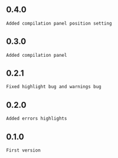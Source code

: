 ## 0.4.0
    Added compilation panel position setting

## 0.3.0
    Added compilation panel

## 0.2.1
    Fixed highlight bug and warnings bug

## 0.2.0
    Added errors highlights

## 0.1.0
    First version
